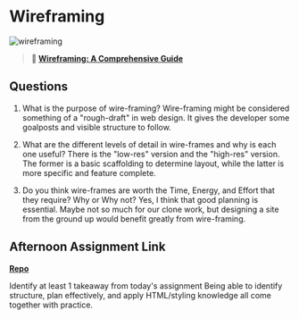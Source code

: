 # Wireframing

![wireframing](https://bcw.blob.core.windows.net/public/img/courses/2293087935019893)

> **📖 [Wireframing: A Comprehensive Guide](https://codeworksacademy.com/fs-student-guide/resources/wk1/06-Wireframing)**

## Questions

1. What is the purpose of wire-framing? 
Wire-framing might be considered  something of a "rough-draft" in web design.
It gives the developer some goalposts and visible structure to follow.

2. What are the different levels of detail in wire-frames and why is each one useful?
There is the "low-res" version and the "high-res" version. The former is a basic scaffolding to determine layout,
while the latter is more specific and feature complete.

3. Do you think wire-frames are worth the Time, Energy, and Effort that they require? Why or Why not?
Yes, I think that good planning is essential. Maybe not so much for our clone work, but designing a site from the ground up would benefit greatly from wire-framing.

## Afternoon Assignment Link

**[Repo](https://zacgamble.github.io/john-deere-clone/)**

Identify at least 1 takeaway from today's assignment
Being able to identify structure, plan effectively, and apply HTML/styling knowledge all come together with practice.
